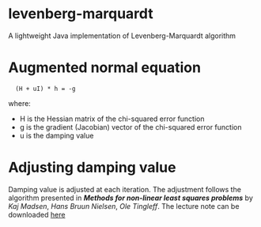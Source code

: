 # levenberg-marquardt
A lightweight Java implementation of Levenberg-Marquardt algorithm

Augmented normal equation
============================

      (H + uI) * h = -g

where:
* H is the Hessian matrix of the chi-squared error function
* g is the gradient (Jacobian) vector of the chi-squared error function
* u is the damping value

Adjusting damping value
============================
Damping value is adjusted at each iteration. The adjustment follows the algorithm presented in ***Methods for non-linear least squares problems*** by *Kaj Madsen*, *Hans Bruun Nielsen*, *Ole Tingleff*. The lecture note can be downloaded [here](http://www.imm.dtu.dk/pubdb/views/edoc_download.php/3215/pdf/imm3215.pdf) 
